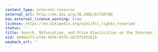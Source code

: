 ```yaml
---
content_type: external-resource
external_url: http://dx.doi.org/10.3982/ECTA5708
has_external_license_warning: true
license: https://en.wikipedia.org/wiki/All_rights_reserved
status: ''
title: Search, Obfuscation, and Price Elasticities on the Internet
uid: a046a373-e7d4-4b56-8375-2872f5d52b1b
wayback_url: ''
---
```

